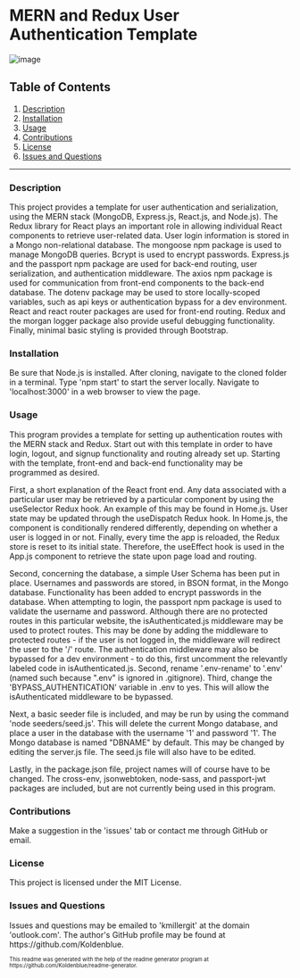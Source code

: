 # MERN and Redux User Authentication Template

![image](https://img.shields.io/badge/license-MIT%20License-green)

## Table of Contents

1. <a href="#description">Description</a>
2. <a href="#installation">Installation</a>
3. <a href="#usage">Usage</a>
4. <a href="#contributions">Contributions</a>
5. <a href="#license">License</a>
6. <a href="#questions">Issues and Questions</a>
<hr><h3 id='description'>Description</h3>
This project provides a template for user authentication and serialization, using the MERN stack (MongoDB, Express.js, React.js, and Node.js). The Redux library for React plays an important role in allowing individual React components to retrieve user-related data. User login information is stored in a Mongo non-relational database. The mongoose npm package is used to manage MongoDB queries. Bcrypt is used to encrypt passwords. Express.js and the passport npm package are used for back-end routing, user serialization, and authentication middleware. The axios npm package is used for communication from front-end components to the back-end database. The dotenv package may be used to store locally-scoped variables, such as api keys or authentication bypass for a dev environment. React and react router packages are used for front-end routing. Redux and the morgan logger package also provide useful debugging functionality. Finally, minimal basic styling is provided through Bootstrap. 

<h3 id='installation'>Installation</h3>
Be sure that Node.js is installed. After cloning, navigate to the cloned folder in a terminal. Type 'npm start' to start the server locally. Navigate to 'localhost:3000' in a web browser to view the page.

<h3 id='usage'>Usage</h3>
<p>This program provides a template for setting up authentication routes with the MERN stack and Redux. Start out with this template in order to have login, logout, and signup functionality and routing already set up. Starting with the template, front-end and back-end functionality may be programmed as desired. </p>

<p>First, a short explanation of the React front end. Any data associated with a particular user may be retrieved by a particular component by using the useSelector Redux hook. An example of this may be found in Home.js. User state may be updated through the useDispatch Redux hook. In Home.js, the component is conditionally rendered differently, depending on whether a user is logged in or not. Finally, every time the app is reloaded, the Redux store is reset to its initial state. Therefore, the useEffect hook is used in the App.js component to retrieve the state upon page load and routing. </p>

<p>Second, concerning the database, a simple User Schema has been put in place. Usernames and passwords are stored, in BSON format, in the Mongo database. Functionality has been added to encrypt passwords in the database. When attempting to login, the passport npm package is used to validate the username and password. Although there are no protected routes in this particular website, the isAuthenticated.js middleware may be used to protect routes. This may be done by adding the middleware to protected routes - if the user is not logged in, the middleware will redirect the user to the '/' route. The authentication middleware may also be bypassed for a dev environment - to do this, first uncomment the relevantly labeled code in isAuthenticated.js. Second, rename '.env-rename' to '.env' (named such because ".env" is ignored in .gitignore). Third, change the 'BYPASS_AUTHENTICATION' variable in .env to yes. This will allow the isAuthenticated middleware to be bypassed. </p>

<p>Next, a basic seeder file is included, and may be run by using the command 'node seeders/seed.js'. This will delete the current Mongo database, and place a user in the database with the username '1' and password '1'. The Mongo database is named "DBNAME" by default. This may be changed by editing the server.js file. The seed.js file will also have to be edited. </p>

<p>Lastly, in the package.json file, project names will of course have to be changed. The cross-env, jsonwebtoken, node-sass, and passport-jwt packages are included, but are not currently being used in this program.</p>

<h3 id='contributions'>Contributions</h3>
Make a suggestion in the 'issues' tab or contact me through GitHub or email.

<h3 id='license'>License</h3>
This project is licensed under the MIT License.

<h3 id='questions'>Issues and Questions</h3>
Issues and questions may be emailed to 'kmillergit' at the domain 'outlook.com'. The author's GitHub profile may be found at https://github.com/Koldenblue.<p><sub><sup>This readme was generated with the help of the readme generator program at https://github.com/Koldenblue/readme-generator.</sup></sub></p>
